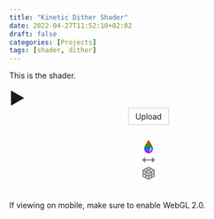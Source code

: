 ```yaml
---
title: "Kinetic Dither Shader"
date: 2022-04-27T11:52:10+02:02
draft: false
categories: [Projects]
tags: [shader, dither]
---
```


This is the shader. 

<html>
 <!-- D3.js -->
    <script src="https://d3js.org/d3.v6.min.js"></script>
    <script src="https://unpkg.com/d3-simple-slider"></script>    <!-- topojson -->
    <script src="https://unpkg.com/topojson@3"></script>    <!-- WebGL -->
    <script src="https://webgl2fundamentals.org/webgl/resources/webgl-utils.js"></script>
	<b style="font-size:30px" id='btn' onmouseover="this.style.cursor='pointer';" width = 20px>▶️</b>
    <style>
        input[type="file"] {
            display: none;
        }        .custom-file-upload {
            border: 1px solid #ccc;
            display: inline-block;
            padding: 6px 12px;
            cursor: pointer;
        }
    </style>    <div align="center">
        <label class="custom-file-upload">
            <input id="uploadImage" type="file" name="myPhoto" onchange="PreviewImage();" />
            <i class="fa fa-cloud-upload"></i>  Upload
        </label>
    </div>    <div align="center" style="padding-top: 50px">
        <canvas id="canvas"></canvas>
        <!--
for most samples webgl-utils only provides shader compiling/linking and
canvas resizing because why clutter the examples with code that's the same in every sample.
See https://webgl2fundamentals.org/webgl/lessons/webgl-boilerplate.html
and https://webgl2fundamentals.org/webgl/lessons/webgl-resizing-the-canvas.html
for webgl-utils, m3, m4, and webgl-lessons-ui.
-->
    </div>
	<div align="center" id="slider-fill" ><svg xmlns="http://www.w3.org/2000/svg" width="24" height="24" viewBox="0 0 24 24" style = "position:relative; top:-23px;">
	<linearGradient id="Gradient2" x1="0" x2="0" y1="0" y2="1">
        <stop offset="0%" stop-color="#d60071"/>
        <stop offset="20%" stop-color="#c04e00"/>
		<stop offset="30%" stop-color="#917200"/>
		<stop id = 'example' offset="45%" stop-color="#468a00"/>
		<stop offset="50%" stop-color="#008a79"/>
		<stop offset="60%" stop-color="#0083a8"/>
		<stop offset="70%" stop-color="#4b5dff"/>
		<stop offset="100%" stop-color="#b200df"/>
      </linearGradient>
	  <path fill="url(#Gradient2)" d="M12 0c-4.87 7.197-8 11.699-8 16.075 0 4.378 3.579 7.925 8 7.925s8-3.547 8-7.925c0-4.376-3.13-8.878-8-16.075zm.462 20.471c2.56-1.049 4.124-4.889 3.021-8.853 3.798 4.909.754 9.393-3.021 8.853z"/></svg></div>
	<div align="center" id="slider-fill2"><svg xmlns="http://www.w3.org/2000/svg" width="24" height="24" viewBox="0 0 24 24" style = "position:relative; top:-23px;"><path fill = 'gray' d="M6 11v-4l-6 5 6 5v-4h12v4l6-5-6-5v4z"/></svg></div>
	<div align="center" id="slider-fill3"><svg xmlns="http://www.w3.org/2000/svg" width="24" height="24" viewBox="0 0 24 24" style = "position:relative; top:-23px;"><path fill = 'gray' d="M12 0l-11 6v12.131l11 5.869 11-5.869v-12.066l-11-6.065zm9 11.623l-3 1.569v-3.26l3-1.601v3.292zm-13-.654l3 1.625v3.186l-3-1.614v-3.197zm.9-1.799l2.986-1.603 3.132 1.688-3.014 1.608-3.104-1.693zm4.1 3.43l3-1.6v3.238l-3 1.569v-3.207zm4.138-4.475l-3.139-1.691 2.801-1.503 3.11 1.715-2.772 1.479zm-2.424-4.345l-2.825 1.517-2.728-1.47 2.834-1.546 2.719 1.499zm-7.649 1.19l2.711 1.46-2.973 1.596-2.67-1.456 2.932-1.6zm-1.065 4.908v3.204l-3-1.636v-3.216l3 1.648zm-3 3.843l3 1.636v3.185l-3-1.611v-3.21zm5 5.888v-3.169l3 1.614v3.146l-3-1.591zm5-1.545l3-1.569v3.104l-3 1.601v-3.136zm5 .468v-3.083l3-1.569v3.051l-3 1.601z"/></svg></div>
    <script type="text/javascript">
        "use strict";        var vertexShaderSource = `#version 300 es
        // an attribute is an input (in) to a vertex shader.
// It will receive data from a buffer
in vec2 a_position;
in vec2 a_texCoord;// Used to pass in the resolution of the canvas
uniform vec2 u_resolution;// Used to pass the texture coordinates to the fragment shader
out vec2 v_texCoord;// all shaders have a main function
void main() {// convert the position from pixels to 0.0 to 1.0
vec2 zeroToOne = a_position / u_resolution;// convert from 0->1 to 0->2
vec2 zeroToTwo = zeroToOne * 2.0;// convert from 0->2 to -1->+1 (clipspace)
vec2 clipSpace = zeroToTwo - 1.0;gl_Position = vec4(clipSpace * vec2(1, -1), 0, 1);// pass the texCoord to the fragment shader
// The GPU will interpolate this value between points.
v_texCoord = a_texCoord;
}
`;        var fragmentShaderSource = `#version 300 es
// fragment shaders don't have a default precision so we need
// to pick one. highp is a good default. It means "high precision"
precision highp float;float rand(vec2 co) {
    return fract(sin(dot(co.xy ,vec2(12.9898,78.233))) * 43758.5453);
}// Copyright(c) 2021 Björn Ottosson
//
// Permission is hereby granted, free of charge, to any person obtaining a copy of
// this softwareand associated documentation files(the "Software"), to deal in
// the Software without restriction, including without limitation the rights to
// use, copy, modify, merge, publish, distribute, sublicense, and /or sell copies
// of the Software, and to permit persons to whom the Software is furnished to do
// so, subject to the following conditions :
// The above copyright noticeand this permission notice shall be included in all
// copies or substantial portions of the Software.
// THE SOFTWARE IS PROVIDED "AS IS", WITHOUT WARRANTY OF ANY KIND, EXPRESS OR
// IMPLIED, INCLUDING BUT NOT LIMITED TO THE WARRANTIES OF MERCHANTABILITY,
// FITNESS FOR A PARTICULAR PURPOSE AND NONINFRINGEMENT.IN NO EVENT SHALL THE
// AUTHORS OR COPYRIGHT HOLDERS BE LIABLE FOR ANY CLAIM, DAMAGES OR OTHER
// LIABILITY, WHETHER IN AN ACTION OF CONTRACT, TORT OR OTHERWISE, ARISING FROM,
// OUT OF OR IN CONNECTION WITH THE SOFTWARE OR THE USE OR OTHER DEALINGS IN THE
// SOFTWARE.
#define M_PI 3.1415926535897932384626433832795
float cbrt( float x )
{
    return sign(x)*pow(abs(x),1.0f/3.0f);
}float srgb_transfer_function(float a)
{
	return .0031308f >= a ? 12.92f * a : 1.055f * pow(a, .4166666666666667f) - .055f;
}float srgb_transfer_function_inv(float a)
{
	return .04045f < a ? pow((a + .055f) / 1.055f, 2.4f) : a / 12.92f;
}vec3 linear_srgb_to_oklab(vec3 c)
{
	float l = 0.4122214708f * c.r + 0.5363325363f * c.g + 0.0514459929f * c.b;
	float m = 0.2119034982f * c.r + 0.6806995451f * c.g + 0.1073969566f * c.b;
	float s = 0.0883024619f * c.r + 0.2817188376f * c.g + 0.6299787005f * c.b;	float l_ = cbrt(l);
	float m_ = cbrt(m);
	float s_ = cbrt(s);	return vec3(
		0.2104542553f * l_ + 0.7936177850f * m_ - 0.0040720468f * s_,
		1.9779984951f * l_ - 2.4285922050f * m_ + 0.4505937099f * s_,
		0.0259040371f * l_ + 0.7827717662f * m_ - 0.8086757660f * s_
	);
}vec3 oklab_to_linear_srgb(vec3 c)
{
	float l_ = c.x + 0.3963377774f * c.y + 0.2158037573f * c.z;
	float m_ = c.x - 0.1055613458f * c.y - 0.0638541728f * c.z;
	float s_ = c.x - 0.0894841775f * c.y - 1.2914855480f * c.z;	float l = l_ * l_ * l_;
	float m = m_ * m_ * m_;
	float s = s_ * s_ * s_;	return vec3(
		+4.0767416621f * l - 3.3077115913f * m + 0.2309699292f * s,
		-1.2684380046f * l + 2.6097574011f * m - 0.3413193965f * s,
		-0.0041960863f * l - 0.7034186147f * m + 1.7076147010f * s
	);
}// Finds the maximum saturation possible for a given hue that fits in sRGB
// Saturation here is defined as S = C/L
// a and b must be normalized so a^2 + b^2 == 1
float compute_max_saturation(float a, float b)
{
	// Max saturation will be when one of r, g or b goes below zero.	// Select different coefficients depending on which component goes below zero first
	float k0, k1, k2, k3, k4, wl, wm, ws;	if (-1.88170328f * a - 0.80936493f * b > 1.f)
	{
		// Red component
		k0 = +1.19086277f; k1 = +1.76576728f; k2 = +0.59662641f; k3 = +0.75515197f; k4 = +0.56771245f;
		wl = +4.0767416621f; wm = -3.3077115913f; ws = +0.2309699292f;
	}
	else if (1.81444104f * a - 1.19445276f * b > 1.f)
	{
		// Green component
		k0 = +0.73956515f; k1 = -0.45954404f; k2 = +0.08285427f; k3 = +0.12541070f; k4 = +0.14503204f;
		wl = -1.2684380046f; wm = +2.6097574011f; ws = -0.3413193965f;
	}
	else
	{
		// Blue component
		k0 = +1.35733652f; k1 = -0.00915799f; k2 = -1.15130210f; k3 = -0.50559606f; k4 = +0.00692167f;
		wl = -0.0041960863f; wm = -0.7034186147f; ws = +1.7076147010f;
	}	// Approximate max saturation using a polynomial:
	float S = k0 + k1 * a + k2 * b + k3 * a * a + k4 * a * b;	// Do one step Halley's method to get closer
	// this gives an error less than 10e6, except for some blue hues where the dS/dh is close to infinite
	// this should be sufficient for most applications, otherwise do two/three steps
    float k_l = +0.3963377774f * a + 0.2158037573f * b;
	float k_m = -0.1055613458f * a - 0.0638541728f * b;
	float k_s = -0.0894841775f * a - 1.2914855480f * b;	{
		float l_ = 1.f + S * k_l;
		float m_ = 1.f + S * k_m;
		float s_ = 1.f + S * k_s;		float l = l_ * l_ * l_;
		float m = m_ * m_ * m_;
		float s = s_ * s_ * s_;		float l_dS = 3.f * k_l * l_ * l_;
		float m_dS = 3.f * k_m * m_ * m_;
		float s_dS = 3.f * k_s * s_ * s_;		float l_dS2 = 6.f * k_l * k_l * l_;
		float m_dS2 = 6.f * k_m * k_m * m_;
		float s_dS2 = 6.f * k_s * k_s * s_;		float f = wl * l + wm * m + ws * s;
		float f1 = wl * l_dS + wm * m_dS + ws * s_dS;
		float f2 = wl * l_dS2 + wm * m_dS2 + ws * s_dS2;		S = S - f * f1 / (f1 * f1 - 0.5f * f * f2);
	}	return S;
}// finds L_cusp and C_cusp for a given hue
// a and b must be normalized so a^2 + b^2 == 1
vec2 find_cusp(float a, float b)
{
	// First, find the maximum saturation (saturation S = C/L)
	float S_cusp = compute_max_saturation(a, b);	// Convert to linear sRGB to find the first point where at least one of r,g or b >= 1:
	vec3 rgb_at_max = oklab_to_linear_srgb(vec3( 1, S_cusp * a, S_cusp * b ));
	float L_cusp = cbrt(1.f / max(max(rgb_at_max.r, rgb_at_max.g), rgb_at_max.b));
	float C_cusp = L_cusp * S_cusp;	return vec2( L_cusp , C_cusp );
}// Finds intersection of the line defined by 
// L = L0 * (1 - t) + t * L1;
// C = t * C1;
// a and b must be normalized so a^2 + b^2 == 1
float find_gamut_intersection(float a, float b, float L1, float C1, float L0, vec2 cusp)
{
	// Find the intersection for upper and lower half seprately
	float t;
	if (((L1 - L0) * cusp.y - (cusp.x - L0) * C1) <= 0.f)
	{
		// Lower half	
        t = cusp.y * L0 / (C1 * cusp.x + cusp.y * (L0 - L1));
	}
	else
	{
		// Upper half		// First intersect with triangle
		t = cusp.y * (L0 - 1.f) / (C1 * (cusp.x - 1.f) + cusp.y * (L0 - L1));		// Then one step Halley's method
		{
			float dL = L1 - L0;
			float dC = C1;			float k_l = +0.3963377774f * a + 0.2158037573f * b;
			float k_m = -0.1055613458f * a - 0.0638541728f * b;
			float k_s = -0.0894841775f * a - 1.2914855480f * b;			float l_dt = dL + dC * k_l;
			float m_dt = dL + dC * k_m;
			float s_dt = dL + dC * k_s;
			// If higher accuracy is required, 2 or 3 iterations of the following block can be used:
			{
				float L = L0 * (1.f - t) + t * L1;
				float C = t * C1;				float l_ = L + C * k_l;
				float m_ = L + C * k_m;
				float s_ = L + C * k_s;				float l = l_ * l_ * l_;
				float m = m_ * m_ * m_;
				float s = s_ * s_ * s_;				float ldt = 3.f * l_dt * l_ * l_;
				float mdt = 3.f * m_dt * m_ * m_;
				float sdt = 3.f * s_dt * s_ * s_;				float ldt2 = 6.f * l_dt * l_dt * l_;
				float mdt2 = 6.f * m_dt * m_dt * m_;
				float sdt2 = 6.f * s_dt * s_dt * s_;				float r = 4.0767416621f * l - 3.3077115913f * m + 0.2309699292f * s - 1.f;
				float r1 = 4.0767416621f * ldt - 3.3077115913f * mdt + 0.2309699292f * sdt;
				float r2 = 4.0767416621f * ldt2 - 3.3077115913f * mdt2 + 0.2309699292f * sdt2;				float u_r = r1 / (r1 * r1 - 0.5f * r * r2);
				float t_r = -r * u_r;				float g = -1.2684380046f * l + 2.6097574011f * m - 0.3413193965f * s - 1.f;
				float g1 = -1.2684380046f * ldt + 2.6097574011f * mdt - 0.3413193965f * sdt;
				float g2 = -1.2684380046f * ldt2 + 2.6097574011f * mdt2 - 0.3413193965f * sdt2;				float u_g = g1 / (g1 * g1 - 0.5f * g * g2);
				float t_g = -g * u_g;				float b = -0.0041960863f * l - 0.7034186147f * m + 1.7076147010f * s - 1.f;
				float b1 = -0.0041960863f * ldt - 0.7034186147f * mdt + 1.7076147010f * sdt;
				float b2 = -0.0041960863f * ldt2 - 0.7034186147f * mdt2 + 1.7076147010f * sdt2;				float u_b = b1 / (b1 * b1 - 0.5f * b * b2);
				float t_b = -b * u_b;				t_r = u_r >= 0.f ? t_r : 10000.f;
				t_g = u_g >= 0.f ? t_g : 10000.f;
				t_b = u_b >= 0.f ? t_b : 10000.f;				t += min(t_r, min(t_g, t_b));
			}
		}
	}	return t;
}float find_gamut_intersection(float a, float b, float L1, float C1, float L0)
{
	// Find the cusp of the gamut triangle
	vec2 cusp = find_cusp(a, b);	return find_gamut_intersection(a, b, L1, C1, L0, cusp);
}vec3 gamut_clip_preserve_chroma(vec3 rgb)
{
	if (rgb.r < 1.f && rgb.g < 1.f && rgb.b < 1.f && rgb.r > 0.f && rgb.g > 0.f && rgb.b > 0.f)
		return rgb;	vec3 lab = linear_srgb_to_oklab(rgb);	float L = lab.x;
	float eps = 0.00001f;
	float C = max(eps, sqrt(lab.y * lab.y + lab.z * lab.z));
	float a_ = lab.y / C;
	float b_ = lab.z / C;	float L0 = clamp(L, 0.f, 1.f);	float t = find_gamut_intersection(a_, b_, L, C, L0);
	float L_clipped = L0 * (1.f - t) + t * L;
	float C_clipped = t * C;	return oklab_to_linear_srgb(vec3( L_clipped, C_clipped * a_, C_clipped * b_ ));
}vec3 gamut_clip_project_to_0_5(vec3 rgb)
{
	if (rgb.r < 1.f && rgb.g < 1.f && rgb.b < 1.f && rgb.r > 0.f && rgb.g > 0.f && rgb.b > 0.f)
		return rgb;	vec3 lab = linear_srgb_to_oklab(rgb);	float L = lab.x;
	float eps = 0.00001f;
	float C = max(eps, sqrt(lab.y * lab.y + lab.z * lab.z));
	float a_ = lab.y / C;
	float b_ = lab.z / C;	float L0 = 0.5;	float t = find_gamut_intersection(a_, b_, L, C, L0);
	float L_clipped = L0 * (1.f - t) + t * L;
	float C_clipped = t * C;	return oklab_to_linear_srgb(vec3( L_clipped, C_clipped * a_, C_clipped * b_ ));
}vec3 gamut_clip_project_to_L_cusp(vec3 rgb)
{
	if (rgb.r < 1.f && rgb.g < 1.f && rgb.b < 1.f && rgb.r > 0.f && rgb.g > 0.f && rgb.b > 0.f)
		return rgb;	vec3 lab = linear_srgb_to_oklab(rgb);	float L = lab.x;
	float eps = 0.00001f;
	float C = max(eps, sqrt(lab.y * lab.y + lab.z * lab.z));
	float a_ = lab.y / C;
	float b_ = lab.z / C;	// The cusp is computed here and in find_gamut_intersection, an optimized solution would only compute it once.
	vec2 cusp = find_cusp(a_, b_);	float L0 = cusp.x;	float t = find_gamut_intersection(a_, b_, L, C, L0);	float L_clipped = L0 * (1.f - t) + t * L;
	float C_clipped = t * C;	return oklab_to_linear_srgb(vec3( L_clipped, C_clipped * a_, C_clipped * b_ ));
}vec3 gamut_clip_adaptive_L0_0_5(vec3 rgb, float alpha)
{
	if (rgb.r < 1.f && rgb.g < 1.f && rgb.b < 1.f && rgb.r > 0.f && rgb.g > 0.f && rgb.b > 0.f)
		return rgb;	vec3 lab = linear_srgb_to_oklab(rgb);	float L = lab.x;
	float eps = 0.00001f;
	float C = max(eps, sqrt(lab.y * lab.y + lab.z * lab.z));
	float a_ = lab.y / C;
	float b_ = lab.z / C;	float Ld = L - 0.5f;
	float e1 = 0.5f + abs(Ld) + alpha * C;
	float L0 = 0.5f * (1.f + sign(Ld) * (e1 - sqrt(e1 * e1 - 2.f * abs(Ld))));	float t = find_gamut_intersection(a_, b_, L, C, L0);
	float L_clipped = L0 * (1.f - t) + t * L;
	float C_clipped = t * C;	return oklab_to_linear_srgb(vec3( L_clipped, C_clipped * a_, C_clipped * b_ ));
}vec3 gamut_clip_adaptive_L0_L_cusp(vec3 rgb, float alpha)
{
	if (rgb.r < 1.f && rgb.g < 1.f && rgb.b < 1.f && rgb.r > 0.f && rgb.g > 0.f && rgb.b > 0.f)
		return rgb;	vec3 lab = linear_srgb_to_oklab(rgb);	float L = lab.x;
	float eps = 0.00001f;
	float C = max(eps, sqrt(lab.y * lab.y + lab.z * lab.z));
	float a_ = lab.y / C;
	float b_ = lab.z / C;	// The cusp is computed here and in find_gamut_intersection, an optimized solution would only compute it once.
	vec2 cusp = find_cusp(a_, b_);	float Ld = L - cusp.x;
	float k = 2.f * (Ld > 0.f ? 1.f - cusp.x : cusp.x);	float e1 = 0.5f * k + abs(Ld) + alpha * C / k;
	float L0 = cusp.x + 0.5f * (sign(Ld) * (e1 - sqrt(e1 * e1 - 2.f * k * abs(Ld))));	float t = find_gamut_intersection(a_, b_, L, C, L0);
	float L_clipped = L0 * (1.f - t) + t * L;
	float C_clipped = t * C;	return oklab_to_linear_srgb(vec3( L_clipped, C_clipped * a_, C_clipped * b_ ));
}float toe(float x)
{
	float k_1 = 0.206f;
	float k_2 = 0.03f;
	float k_3 = (1.f + k_1) / (1.f + k_2);
	return 0.5f * (k_3 * x - k_1 + sqrt((k_3 * x - k_1) * (k_3 * x - k_1) + 4.f * k_2 * k_3 * x));
}float toe_inv(float x)
{
	float k_1 = 0.206f;
	float k_2 = 0.03f;
	float k_3 = (1.f + k_1) / (1.f + k_2);
	return (x * x + k_1 * x) / (k_3 * (x + k_2));
}vec2 to_ST(vec2 cusp)
{
	float L = cusp.x;
	float C = cusp.y;
	return vec2( C / L, C / (1.f - L) );
}// Returns a smooth approximation of the location of the cusp
// This polynomial was created by an optimization process
// It has been designed so that S_mid < S_max and T_mid < T_max
vec2 get_ST_mid(float a_, float b_)
{
	float S = 0.11516993f + 1.f / (
		+7.44778970f + 4.15901240f * b_
		+ a_ * (-2.19557347f + 1.75198401f * b_
			+ a_ * (-2.13704948f - 10.02301043f * b_
				+ a_ * (-4.24894561f + 5.38770819f * b_ + 4.69891013f * a_
					)))
		);	float T = 0.11239642f + 1.f / (
		+1.61320320f - 0.68124379f * b_
		+ a_ * (+0.40370612f + 0.90148123f * b_
			+ a_ * (-0.27087943f + 0.61223990f * b_
				+ a_ * (+0.00299215f - 0.45399568f * b_ - 0.14661872f * a_
					)))
		);	return vec2( S, T );
}vec3 get_Cs(float L, float a_, float b_)
{
	vec2 cusp = find_cusp(a_, b_);	float C_max = find_gamut_intersection(a_, b_, L, 1.f, L, cusp);
	vec2 ST_max = to_ST(cusp);
	// Scale factor to compensate for the curved part of gamut shape:
	float k = C_max / min((L * ST_max.x), (1.f - L) * ST_max.y);	float C_mid;
	{
		vec2 ST_mid = get_ST_mid(a_, b_);		// Use a soft minimum function, instead of a sharp triangle shape to get a smooth value for chroma.
		float C_a = L * ST_mid.x;
		float C_b = (1.f - L) * ST_mid.y;
		C_mid = 0.9f * k * sqrt(sqrt(1.f / (1.f / (C_a * C_a * C_a * C_a) + 1.f / (C_b * C_b * C_b * C_b))));
	}	float C_0;
	{
		// for C_0, the shape is independent of hue, so vec2 are constant. Values picked to roughly be the average values of vec2.
		float C_a = L * 0.4f;
		float C_b = (1.f - L) * 0.8f;		// Use a soft minimum function, instead of a sharp triangle shape to get a smooth value for chroma.
		C_0 = sqrt(1.f / (1.f / (C_a * C_a) + 1.f / (C_b * C_b)));
	}	return vec3( C_0, C_mid, C_max );
}vec3 okhsl_to_srgb(vec3 hsl)
{
	float h = hsl.x;
	float s = hsl.y;
	float l = hsl.z;	if (l == 1.0f)
	{
		return vec3( 1.f, 1.f, 1.f );
	}	else if (l == 0.f)
	{
		return vec3( 0.f, 0.f, 0.f );
	}	float a_ = cos(2.f * M_PI * h);
	float b_ = sin(2.f * M_PI * h);
	float L = toe_inv(l);	vec3 cs = get_Cs(L, a_, b_);
	float C_0 = cs.x;
	float C_mid = cs.y;
	float C_max = cs.z;
    float mid = 0.8f;
	float mid_inv = 1.25f;	float C, t, k_0, k_1, k_2;	if (s < mid)
	{
		t = mid_inv * s;		k_1 = mid * C_0;
		k_2 = (1.f - k_1 / C_mid);		C = t * k_1 / (1.f - k_2 * t);
	}
	else
	{
		t = (s - mid)/ (1.f - mid);		k_0 = C_mid;
		k_1 = (1.f - mid) * C_mid * C_mid * mid_inv * mid_inv / C_0;
		k_2 = (1.f - (k_1) / (C_max - C_mid));		C = k_0 + t * k_1 / (1.f - k_2 * t);
	}	vec3 rgb = oklab_to_linear_srgb(vec3( L, C * a_, C * b_ ));
	return vec3(
		srgb_transfer_function(rgb.r),
		srgb_transfer_function(rgb.g),
		srgb_transfer_function(rgb.b)
	);
}vec3 srgb_to_okhsl(vec3 rgb)
{
	vec3 lab = linear_srgb_to_oklab(vec3(
		srgb_transfer_function_inv(rgb.r),
		srgb_transfer_function_inv(rgb.g),
		srgb_transfer_function_inv(rgb.b)
		));	float C = sqrt(lab.y * lab.y + lab.z * lab.z);
	float a_ = lab.y / C;
	float b_ = lab.z / C;	float L = lab.x;
	float h = 0.5f + 0.5f * atan(-lab.z, -lab.y) / M_PI;	vec3 cs = get_Cs(L, a_, b_);
	float C_0 = cs.x;
	float C_mid = cs.y;
	float C_max = cs.z;	// Inverse of the interpolation in okhsl_to_srgb:
    float mid = 0.8f;
	float mid_inv = 1.25f;	float s;
	if (C < C_mid)
	{
		float k_1 = mid * C_0;
		float k_2 = (1.f - k_1 / C_mid);		float t = C / (k_1 + k_2 * C);
		s = t * mid;
	}
	else
	{
		float k_0 = C_mid;
		float k_1 = (1.f - mid) * C_mid * C_mid * mid_inv * mid_inv / C_0;
		float k_2 = (1.f - (k_1) / (C_max - C_mid));		float t = (C - k_0) / (k_1 + k_2 * (C - k_0));
		s = mid + (1.f - mid) * t;
	}	float l = toe(L);
	return vec3( h, s, l );
}
vec3 okhsv_to_srgb(vec3 hsv)
{
	float h = hsv.x;
	float s = hsv.y;
	float v = hsv.z;	float a_ = cos(2.f * M_PI * h);
	float b_ = sin(2.f * M_PI * h);
	vec2 cusp = find_cusp(a_, b_);
	vec2 ST_max = to_ST(cusp);
	float S_max = ST_max.x;
	float T_max = ST_max.y;
	float S_0 = 0.5f;
	float k = 1.f- S_0 / S_max;	// first we compute L and V as if the gamut is a perfect triangle:	// L, C when v==1:
	float L_v = 1.f   - s * S_0 / (S_0 + T_max - T_max * k * s);
	float C_v = s * T_max * S_0 / (S_0 + T_max - T_max * k * s);	float L = v * L_v;
	float C = v * C_v;	// then we compensate for both toe and the curved top part of the triangle:
	float L_vt = toe_inv(L_v);
	float C_vt = C_v * L_vt / L_v;	float L_new = toe_inv(L);
	C = C * L_new / L;
	L = L_new;	vec3 rgb_scale = oklab_to_linear_srgb(vec3( L_vt, a_ * C_vt, b_ * C_vt ));
	float scale_L = cbrt(1.f / max(max(rgb_scale.r, rgb_scale.g), max(rgb_scale.b, 0.f)));	L = L * scale_L;
	C = C * scale_L;	vec3 rgb = oklab_to_linear_srgb(vec3( L, C * a_, C * b_ ));
	return vec3(
		srgb_transfer_function(rgb.r),
		srgb_transfer_function(rgb.g),
		srgb_transfer_function(rgb.b)
	);
}vec3 srgb_to_okhsv(vec3 rgb)
{
	vec3 lab = linear_srgb_to_oklab(vec3(
		srgb_transfer_function_inv(rgb.r),
		srgb_transfer_function_inv(rgb.g),
		srgb_transfer_function_inv(rgb.b)
		));	float C = sqrt(lab.y * lab.y + lab.z * lab.z);
	float a_ = lab.y / C;
	float b_ = lab.z / C;	float L = lab.x;
	float h = 0.5f + 0.5f * atan(-lab.z, -lab.y) / M_PI;	vec2 cusp = find_cusp(a_, b_);
	vec2 ST_max = to_ST(cusp);
	float S_max = ST_max.x;
	float T_max = ST_max.y;
	float S_0 = 0.5f;
	float k = 1.f - S_0 / S_max;	// first we find L_v, C_v, L_vt and C_vt
    float t = T_max / (C + L * T_max);
	float L_v = t * L;
	float C_v = t * C;	float L_vt = toe_inv(L_v);
	float C_vt = C_v * L_vt / L_v;	// we can then use these to invert the step that compensates for the toe and the curved top part of the triangle:
	vec3 rgb_scale = oklab_to_linear_srgb(vec3( L_vt, a_ * C_vt, b_ * C_vt ));
	float scale_L = cbrt(1.f / max(max(rgb_scale.r, rgb_scale.g), max(rgb_scale.b, 0.f)));	L = L / scale_L;
	C = C / scale_L;	C = C * toe(L) / L;
	L = toe(L);	// we can now compute v and s:
    float v = L / L_v;
	float s = (S_0 + T_max) * C_v / ((T_max * S_0) + T_max * k * C_v);	return vec3 (h, s, v );
}vec3 hsl2rgb( in vec3 c )
{
    vec3 rgb = clamp( abs(mod(c.x*6.0+vec3(0.0,4.0,2.0),6.0)-3.0)-1.0, 0.0, 1.0 );    return c.z + c.y * (rgb-0.5)*(1.0-abs(2.0*c.z-1.0));
}vec3 rgb2hsl( in vec3 c ){
  float h = 0.0;
	float s = 0.0;
	float l = 0.0;
	float r = c.r;
	float g = c.g;
	float b = c.b;
	float cMin = min( r, min( g, b ) );
	float cMax = max( r, max( g, b ) );	l = ( cMax + cMin ) / 2.0;
	if ( cMax > cMin ) {
		float cDelta = cMax - cMin;
        //s = l < .05 ? cDelta / ( cMax + cMin ) : cDelta / ( 2.0 - ( cMax + cMin ) ); Original
		s = l < .0 ? cDelta / ( cMax + cMin ) : cDelta / ( 2.0 - ( cMax + cMin ) );
		if ( r == cMax ) {
			h = ( g - b ) / cDelta;
		} else if ( g == cMax ) {
			h = 2.0 + ( b - r ) / cDelta;
		} else {
			h = 4.0 + ( r - g ) / cDelta;
		}		if ( h < 0.0) {
			h += 6.0;
		}
		h = h / 6.0;
	}
	return vec3( h, s, l );
}
bool inDither( float h, float antiHue, float antiRad) {
	return (((h > antiHue - antiRad) && (h < antiHue + antiRad))) ||
	(((h - 1.0f > antiHue - antiRad) && (h - 1.0f < antiHue + antiRad))) ||
	(((1.0f + h > antiHue - antiRad) && (1.0f + h < antiHue + antiRad)));
}
uniform sampler2D u_image;
uniform float time;
uniform float antiHue;
uniform float antiRad;
uniform vec2 res;
// the texCoords passed in from the vertex shader.
in vec2 v_texCoord;// we need to declare an output for the fragment shader
out vec4 outColor;void main()
{
    vec2 uv = v_texCoord;
    float iTime = time / 1.0;
	vec4 tex = texture(u_image, uv);
    vec3 hsl = srgb_to_okhsl(tex.rgb);
    float h = hsl.x;
    float s = hsl.y;
	if (inDither(h, antiHue, antiRad)) {
		uv = floor(uv*res)/res;
		h = srgb_to_okhsl(texture(u_image, uv).rgb).x;
		}
    if (s > 1.0) s = 1.0;
    float r = rand(vec2(uv.x, iTime));
    r = rand(vec2(r, uv.y));
    float rightBound = antiHue - antiRad;
    if (rightBound < -0.5f) rightBound = rightBound + 1.0f;
    float leftBound = antiHue + antiRad;
    if (leftBound > 0.5f) leftBound = leftBound - 1.0f;
	if ((h > antiHue - antiRad) && (h < antiHue + antiRad))
        if (((h - (antiHue - antiRad)) / (2.0f * antiRad)) < r)
            h = rightBound;
        else h = leftBound;
    else if ((h - 1.0f > antiHue - antiRad) && (h - 1.0f < antiHue + antiRad))
        if (((h - 1.0f - (antiHue - antiRad)) / (2.0f * antiRad)) < r)
            h = rightBound;
        else h = leftBound;
    else if ((1.0f + h > antiHue - antiRad) && (1.0f + h < antiHue + antiRad))
        if (((1.0f + h - (antiHue - antiRad)) / (2.0f * antiRad)) < r)
            h = rightBound;
        else h = leftBound;    //vec3 col = hsl2rgb(vec3(h, s, hsl.z));
    vec3 col = okhsl_to_srgb(vec3(h, s, hsl.z));
	col = s > 1.0 ? vec3(0.0) : col;
    outColor = vec4(col,tex.w);
}`;        // Get A WebGL context
        /** @type {HTMLCanvasElement} */
		var toggle = true;
		const btn = document.getElementById('btn');
        var canvas = document.querySelector("canvas");
        var gl = canvas.getContext("webgl2");        // setup GLSL program
        var program = webglUtils.createProgramFromSources(gl,
            [vertexShaderSource, fragmentShaderSource]);        // look up where the vertex data needs to go.
        var positionAttributeLocation = gl.getAttribLocation(program, "a_position");
        var texCoordAttributeLocation = gl.getAttribLocation(program, "a_texCoord");
        var timeLocation = gl.getUniformLocation(program, "time");
        var hueLocation = gl.getUniformLocation(program, "antiHue");
        var radLocation = gl.getUniformLocation(program, "antiRad");
        var image = new Image();
		function resizeCanvas(image, multiplier) {
			const maxWidth = Math.min(600, screen.width * 0.85);
            multiplier = multiplier || 1;
            const width = Math.min(image.width, maxWidth) | 0;
            const height = Math.min(image.height, image.height/image.width * maxWidth) | 0;
            if (canvas.width !== width || canvas.height !== height) {
                canvas.width = width;
                canvas.height = height;
                return true;
            }
            return false;
        }
		function render(time) {
            time = time || 0;            // lookup uniforms
            var resolutionLocation = gl.getUniformLocation(program, "u_resolution");
            var imageLocation = gl.getUniformLocation(program, "u_image");
			var resLocation = gl.getUniformLocation(program, "res");
            var vao = gl.createVertexArray();            // and make it the one we're currently working with
            gl.bindVertexArray(vao);            // Create a buffer and put a single pixel space rectangle in
            // it (2 triangles)
            var positionBuffer = gl.createBuffer();            // Turn on the attribute
            gl.enableVertexAttribArray(positionAttributeLocation);            // Bind it to ARRAY_BUFFER (think of it as ARRAY_BUFFER = positionBuffer)
            gl.bindBuffer(gl.ARRAY_BUFFER, positionBuffer);            // Tell the attribute how to get data out of positionBuffer (ARRAY_BUFFER)
            var size = 2;          // 2 components per iteration
            var type = gl.FLOAT;   // the data is 32bit floats
            var normalize = false; // don't normalize the data
            var stride = 0;        // 0 = move forward size * sizeof(type) each iteration to get the next position
            var offset = 0;        // start at the beginning of the buffer
            gl.vertexAttribPointer(
                positionAttributeLocation, size, type, normalize, stride, offset);            // provide texture coordinates for the rectangle.
            var texCoordBuffer = gl.createBuffer();
            gl.bindBuffer(gl.ARRAY_BUFFER, texCoordBuffer);
            gl.bufferData(gl.ARRAY_BUFFER, new Float32Array([
                0.0, 0.0,
                1.0, 0.0,
                0.0, 1.0,
                0.0, 1.0,
                1.0, 0.0,
                1.0, 1.0,
            ]), gl.STATIC_DRAW);            // Turn on the attribute
            gl.enableVertexAttribArray(texCoordAttributeLocation);            // Tell the attribute how to get data out of texCoordBuffer (ARRAY_BUFFER)
            var size = 2;          // 2 components per iteration
            var type = gl.FLOAT;   // the data is 32bit floats
            var normalize = false; // don't normalize the data
            var stride = 0;        // 0 = move forward size * sizeof(type) each iteration to get the next position
            var offset = 0;        // start at the beginning of the buffer
            gl.vertexAttribPointer(
                texCoordAttributeLocation, size, type, normalize, stride, offset);            // Create a texture.
            var texture = gl.createTexture();            // make unit 0 the active texture uint
            // (ie, the unit all other texture commands will affect
            gl.activeTexture(gl.TEXTURE0 + 0);            // Bind it to texture unit 0' 2D bind point
            gl.bindTexture(gl.TEXTURE_2D, texture);            // Set the parameters so we don't need mips and so we're not filtering
            // and we don't repeat
            gl.texParameteri(gl.TEXTURE_2D, gl.TEXTURE_WRAP_S, gl.CLAMP_TO_EDGE);
            gl.texParameteri(gl.TEXTURE_2D, gl.TEXTURE_WRAP_T, gl.CLAMP_TO_EDGE);
            gl.texParameteri(gl.TEXTURE_2D, gl.TEXTURE_MIN_FILTER, gl.NEAREST);
            gl.texParameteri(gl.TEXTURE_2D, gl.TEXTURE_MAG_FILTER, gl.NEAREST);            // Upload the image into the texture.
            var mipLevel = 0;               // the largest mip
            var internalFormat = gl.RGBA;   // format we want in the texture
            var srcFormat = gl.RGBA;        // format of data we are supplying
            var srcType = gl.UNSIGNED_BYTE; // type of data we are supplying
            gl.texImage2D(gl.TEXTURE_2D,
                mipLevel,
                internalFormat,
                srcFormat,
                srcType,
                image);
			resizeCanvas(image);            // Tell WebGL how to convert from clip space to pixels
            gl.viewport(0, 0, gl.canvas.width, gl.canvas.height);            // Clear the canvas
            gl.clearColor(0, 0, 0, 0);
            gl.clear(gl.COLOR_BUFFER_BIT | gl.DEPTH_BUFFER_BIT);            // Tell it to use our program (pair of shaders)
            gl.useProgram(program);            // Bind the attribute/buffer set we want.
            gl.bindVertexArray(vao);            // Pass in the canvas resolution so we can convert from
            // pixels to clipspace in the shader
            gl.uniform2f(resolutionLocation, image.width, image.height);            // Tell the shader to get the texture from texture unit 0
            gl.uniform1i(imageLocation, 0);            // Update the time
            gl.uniform1f(timeLocation, time * 0.001);            gl.uniform1f(hueLocation, sliderFill.value());
            gl.uniform1f(radLocation, sliderFill2.value() / 2.0);
			gl.uniform2f(resLocation, image.width*Math.pow(1 - sliderFill3.value(), 4) + 1,image.height*Math.pow(1 - sliderFill3.value(), 4) + 1);
            // in setRectangle puts data in the position buffer
            gl.bindBuffer(gl.ARRAY_BUFFER, positionBuffer);            // Set a rectangle the same size as the image.
            setRectangle(gl, 0, 0, image.width, image.height);            // Draw the rectangle.
            var primitiveType = gl.TRIANGLES;
            var offset = 0;
            var count = 6;
            gl.drawArrays(primitiveType, offset, count);
			if(!toggle) requestAnimationFrame(render);
        }        function setRectangle(gl, x, y, width, height) {
            var x1 = x;
            var x2 = x + width;
            var y1 = y;
            var y2 = y + height;
            gl.bufferData(gl.ARRAY_BUFFER, new Float32Array([
                x1, y1,
                x2, y1,
                x1, y2,
                x1, y2,
                x2, y1,
                x2, y2,
            ]), gl.STATIC_DRAW);
        }
		function PreviewImage() {
            var oFReader = new FileReader();
            oFReader.readAsDataURL(document.getElementById("uploadImage").files[0]);
			oFReader.onload = function (oFREvent) {
                image.src = oFREvent.target.result;
            };
			image.onload = function () {
                render();
			};
        }
		function componentToHex(c) {
			var hex = c.toString(16);
			return hex.length == 1 ? "0" + hex : hex;
		}
		function rgbToHex(r, g, b) {
			return "#" + componentToHex(r) + componentToHex(g) + componentToHex(b);
		}
		function hexToRgb(hex) {
			var result = /^#?([a-f\d]{2})([a-f\d]{2})([a-f\d]{2})$/i.exec(hex);
				return result ? {
				r: parseInt(result[1], 16),
				g: parseInt(result[2], 16),
				b: parseInt(result[3], 16)
  				} : null;
			}
		function hslToRgb(h, s, l){
		    var r, g, b;
    		if(s == 0){
       			 r = g = b = l; // achromatic
    		}else{
        		var hue2rgb = function hue2rgb(p, q, t){
	        	    if(t < 0) t += 1;
   	    		    if(t > 1) t -= 1;
    	    	    if(t < 1/6) return p + (q - p) * 6 * t;
	        	    if(t < 1/2) return q;
    	    	    if(t < 2/3) return p + (q - p) * (2/3 - t) * 6;
            		return p;
        		}
        		var q = l < 0.5 ? l * (1 + s) : l + s - l * s;
        		var p = 2 * l - q;
        		r = hue2rgb(p, q, h + 1/3);
        		g = hue2rgb(p, q, h);
        		b = hue2rgb(p, q, h - 1/3);
    		}
    		return [Math.round(r * 255), Math.round(g * 255), Math.round(b * 255)];
		}
		function rgbToHsl(r, g, b){
    		r /= 255, g /= 255, b /= 255;
    		var max = Math.max(r, g, b), min = Math.min(r, g, b);
    		var h, s, l = (max + min) / 2;
    		if(max == min){
       		 h = s = 0; // achromatic
    		}else{
        		var d = max - min;
        		s = l > 0.5 ? d / (2 - max - min) : d / (max + min);
        		switch(max){
            		case r: h = (g - b) / d + (g < b ? 6 : 0); break;
            		case g: h = (b - r) / d + 2; break;
            		case b: h = (r - g) / d + 4; break;
        		}
        		h /= 6;
    		}
    		return [h, s, l];
		}
		var colors = ['#d60071', '#d7006d', '#d7006a', '#d80066', '#d80063', '#d9005f', '#da005b', '#da0058', '#da0054', '#db0050', '#db004c', '#dc0048', '#dc0043', '#dd003f', '#dd003a', '#dd0035', '#de002f', '#de0029', '#de0022', '#df001a', '#df000e', '#de0700', '#db1c00', '#d72700', '#d42f00', '#d13500', '#ce3b00', '#cc3f00', '#c94300', '#c74600', '#c54900', '#c24c00', '#c04e00', '#be5100', '#bc5300', '#bb5500', '#b95600', '#b75800', '#b55a00', '#b45b00', '#b25c00', '#b05e00', '#af5f00', '#ad6000', '#ac6100', '#aa6300', '#a96400', '#a86500', '#a66600', '#a56700', '#a46700', '#a26800', '#a16900', '#a06a00', '#9e6b00', '#9d6c00', '#9c6d00', '#9a6d00', '#996e00', '#986f00', '#967000', '#957000', '#947100', '#927200', '#917200', '#907300', '#8e7400', '#8d7400', '#8c7500', '#8a7600', '#897600', '#877700', '#867800', '#847800', '#837900', '#817a00', '#7f7a00', '#7e7b00', '#7c7c00', '#7a7d00', '#787d00', '#767e00', '#747f00', '#727f00', '#708000', '#6e8100', '#6b8200', '#698200', '#668300', '#638400', '#608500', '#5d8600', '#598700', '#558800', '#518800', '#4c8900', '#468a00', '#408b00', '#398d00', '#308e00', '#238f00', '#0e9000', '#009014', '#009023', '#00902e', '#008f36', '#008f3c', '#008f42', '#008e47', '#008e4b', '#008e4f', '#008e53', '#008d56', '#008d59', '#008d5c', '#008d5f', '#008c61', '#008c64', '#008c66', '#008c68', '#008c6a', '#008b6c', '#008b6e', '#008b70', '#008b72', '#008b74', '#008a76', '#008a77', '#008a79', '#008a7a', '#008a7c', '#00897d', '#00897f', '#008980', '#008982', '#008983', '#008885', '#008886', '#008887', '#008889', '#00888a', '#00878b', '#00878d', '#00878e', '#00878f', '#008791', '#008692', '#008693', '#008695', '#008696', '#008697', '#008599', '#00859a', '#00859b', '#00859d', '#00849e', '#0084a0', '#0084a1', '#0084a3', '#0083a4', '#0083a6', '#0083a8', '#0082a9', '#0082ab', '#0082ad', '#0081af', '#0081b1', '#0080b3', '#0080b5', '#007fb7', '#007fb9', '#007ebc', '#007ebe', '#007dc1', '#007cc4', '#007cc7', '#007bca', '#007acd', '#0079d1', '#0077d5', '#0076da', '#0074df', '#0073e5', '#0070eb', '#006df3', '#0069fc', '#1467fe', '#2266ff', '#2c65ff', '#3363ff', '#3a62ff', '#4060ff', '#465fff', '#4b5dff', '#505cff', '#545aff', '#5859ff', '#5c57ff', '#6055ff', '#6453ff', '#6851ff', '#6c4fff', '#6f4dff', '#734bff', '#7649ff', '#7946ff', '#7d43ff', '#8040ff', '#833dff', '#873aff', '#8a36fe', '#8e32fe', '#912dfe', '#9427fe', '#9820fe', '#9b16ff', '#9f06fe', '#a101fc', '#a400f8', '#a600f5', '#a800f1', '#aa00ee', '#ac00ea', '#af00e7', '#b000e3', '#b200df', '#b400dc', '#b600d8', '#b800d4', '#b900d1', '#bb00cd', '#bd00ca', '#be00c6', '#c000c2', '#c100bf', '#c200bb', '#c400b7', '#c500b4', '#c600b0', '#c800ad', '#c900a9', '#ca00a5', '#cb00a2', '#cc009e', '#cd009b', '#ce0097', '#cf0094', '#d00090', '#d0008d', '#d10089', '#d20086', '#d30082', '#d4007f', '#d4007b', '#d50078', '#d60074']; 
		var grays = ['#000000', '#010101', '#020202', '#030303', '#040404', '#050505', '#060606', '#070707', '#080808', '#090909', '#0a0a0a', '#0b0b0b', '#0c0c0c', '#0d0d0d', '#0e0e0e', '#0f0f0f', '#101010', '#111111', '#121212', '#131313', '#141414', '#151515', '#161616', '#171717', '#181818', '#191919', '#1a1a1a', '#1b1b1b', '#1c1c1c', '#1d1d1d', '#1e1e1e', '#1f1f1f', '#202020', '#212121', '#222222', '#232323', '#242424', '#252525', '#262626', '#272727', '#282828', '#292929', '#2a2a2a', '#2b2b2b', '#2c2c2c', '#2d2d2d', '#2e2e2e', '#2f2f2f', '#303030', '#313131', '#323232', '#333333', '#343434', '#353535', '#363636', '#373737', '#383838', '#393939', '#3a3a3a', '#3b3b3b', '#3c3c3c', '#3d3d3d', '#3e3e3e', '#3f3f3f', '#404040', '#414141', '#424242', '#434343', '#444444', '#454545', '#464646', '#474747', '#484848', '#494949', '#4a4a4a', '#4b4b4b', '#4c4c4c', '#4d4d4d', '#4e4e4e', '#4f4f4f', '#505050', '#515151', '#525252', '#535353', '#545454', '#555555', '#565656', '#575757', '#585858', '#595959', '#5a5a5a', '#5b5b5b', '#5c5c5c', '#5d5d5d', '#5e5e5e', '#5f5f5f', '#606060', '#616161', '#626262', '#636363', '#646464', '#656565', '#666666', '#676767', '#686868', '#696969', '#6a6a6a', '#6b6b6b', '#6c6c6c', '#6d6d6d', '#6e6e6e', '#6f6f6f', '#707070', '#717171', '#727272', '#737373', '#747474', '#757575', '#767676', '#777777', '#787878', '#797979', '#7a7a7a', '#7b7b7b', '#7c7c7c', '#7d7d7d', '#7e7e7e', '#7f7f7f', '#808080', '#818181', '#828282', '#838383', '#848484', '#858585', '#868686', '#878787', '#888888', '#898989', '#8a8a8a', '#8b8b8b', '#8c8c8c', '#8d8d8d', '#8e8e8e', '#8f8f8f', '#909090', '#919191', '#929292', '#939393', '#949494', '#959595', '#969696', '#979797', '#989898', '#999999', '#9a9a9a', '#9b9b9b', '#9c9c9c', '#9d9d9d', '#9e9e9e', '#9f9f9f', '#a0a0a0', '#a1a1a1', '#a2a2a2', '#a3a3a3', '#a4a4a4', '#a5a5a5', '#a6a6a6', '#a7a7a7', '#a8a8a8', '#a9a9a9', '#aaaaaa', '#ababab', '#acacac', '#adadad', '#aeaeae', '#afafaf', '#b0b0b0', '#b1b1b1', '#b2b2b2', '#b3b3b3', '#b4b4b4', '#b5b5b5', '#b6b6b6', '#b7b7b7', '#b8b8b8', '#b9b9b9', '#bababa', '#bbbbbb', '#bcbcbc', '#bdbdbd', '#bebebe', '#bfbfbf', '#c0c0c0', '#c1c1c1', '#c2c2c2', '#c3c3c3', '#c4c4c4', '#c5c5c5', '#c6c6c6', '#c7c7c7', '#c8c8c8', '#c9c9c9', '#cacaca', '#cbcbcb', '#cccccc', '#cdcdcd', '#cecece', '#cfcfcf', '#d0d0d0', '#d1d1d1', '#d2d2d2', '#d3d3d3', '#d4d4d4', '#d5d5d5', '#d6d6d6', '#d7d7d7', '#d8d8d8', '#d9d9d9', '#dadada', '#dbdbdb', '#dcdcdc', '#dddddd', '#dedede', '#dfdfdf', '#e0e0e0', '#e1e1e1', '#e2e2e2', '#e3e3e3', '#e4e4e4', '#e5e5e5', '#e6e6e6', '#e7e7e7', '#e8e8e8', '#e9e9e9', '#eaeaea', '#ebebeb', '#ececec', '#ededed', '#eeeeee', '#efefef', '#f0f0f0', '#f1f1f1', '#f2f2f2', '#f3f3f3', '#f4f4f4', '#f5f5f5', '#f6f6f6', '#f7f7f7', '#f8f8f8', '#f9f9f9', '#fafafa', '#fbfbfb', '#fcfcfc', '#fdfdfd', '#fefefe', '#ffffff'];
        function sliderColor(origin, s, color_data) {
			var index = (s > 0.5) ? parseInt((origin * 255 + 128) % 256) : parseInt(origin * 255);
			var rgb = hexToRgb(color_data[index]);
			var hsl = rgbToHsl(rgb.r, rgb.g, rgb.b);
			hsl[1] = 2*Math.abs(s - 0.5)*(Math.abs(hsl[1] - 0.5) * 2);
			hsl[2] = hsl[2]*2*Math.abs(s - 0.5) + (1-2*Math.abs(s - 0.5))*0.5; // replace 0.5 with sliderFill3.value()
			var nrgb = hslToRgb(hsl[0],hsl[1],hsl[2]);
			var ncolor = rgbToHex(nrgb[0], nrgb[1], nrgb[2])
			return ncolor;
		}
        var data = [0, 1.0];      
        var sliderFill = d3
            .sliderBottom()
            .min(d3.min(data))
            .max(d3.max(data))
            .width(300)
            .tickFormat(d3.format('.0'))
            .ticks(5)
            .default(0.7)
            .fill('#415794')
            .handle(
                d3
                .symbol()
                .type(d3.symbolCircle)
                .size(250)
            )
            .on('onchange', val => {
                d3.select('div#slider-fill')
				//.select('g') 					// these provide text color
				//.attr("fill", colors[index])
				.select('.handle')
				.attr("fill", sliderColor(val, sliderFill2.value(), colors));
				if (toggle) render();
            });
        var gFill = d3
            .select('div#slider-fill')
            .append('svg')
            .attr('width', 350)
            .attr('height', 65)
            .append('g')
            .attr('transform', 'translate(30,30)')
			.attr('fill', '#aaaaaa')
        gFill.call(sliderFill);
        var sliderFill2 = d3
            .sliderBottom()
            .min(d3.min(data))
            .max(d3.max(data))
            .width(300)
            .tickFormat(d3.format('.0%'))
            .ticks(5)
            .default(0.4)
            .fill('#415794')
			.handle(
                d3
                .symbol()
                .type(d3.symbolCircle)
                .size(250)
            )
			.on('onchange', val => {
				var index = parseInt((2-val)/2 * 255)
                d3.select('div#slider-fill2')
				.select('g')
				.attr("fill", grays[index])
				.select('.handle')
				.attr("fill", grays[index]);
				if (toggle) render();
				d3.select('div#slider-fill')
				//.select('g') 					// these provide text color
				//.attr("fill", colors[index])
				.select('.handle')
				.attr("fill", sliderColor(sliderFill.value(), val, colors));
				if (toggle) render();
            });
		var gFill2 = d3
            .select('div#slider-fill2')
            .append('svg')
            .attr('width', 350)
            .attr('height', 65)
            .append('g')
            .attr('transform', 'translate(30,30)')
			.attr('fill', '#aaaaaa');
		gFill2.call(sliderFill2);
		var sliderFill3 = d3
            .sliderBottom()
            .min(d3.min(data))
            .max(d3.max(data))
            .width(300)
            .tickFormat(d3.format('.0%'))
            .ticks(5)
            .default(0.0)
            .fill('#415794')
			.handle(
                d3
                .symbol()
                .type(d3.symbolCircle)
                .size(250)
            )
			.on('onchange', val => {
				if (toggle) render();
            });
        var gFill3 = d3
            .select('div#slider-fill3')
            .append('svg')
            .attr('width', 350)
            .attr('height', 65)
            .append('g')
            .attr('transform', 'translate(30,30)')
			.attr('fill', '#aaaaaa');
        gFill3.call(sliderFill3);
		window.onload=function(){
  			btn.addEventListener('click', function handleClick() {
				toggle = !toggle;
				if (toggle) btn.textContent = '▶️';
				else btn.textContent = '⏸';
				render();
			});
			image.src = "/flower.jpeg";
			image.onload = function () {
                render();
			};
			render();
		}
		gFill.select('.handle')
			.attr("fill", sliderColor(sliderFill.value(), sliderFill2.value(), colors));
		gFill2.select('.handle')
			.attr("fill", grays[parseInt(sliderFill2.value() * 255)]);
		</script>
</html>

If viewing on mobile, make sure to enable WebGL 2.0.
